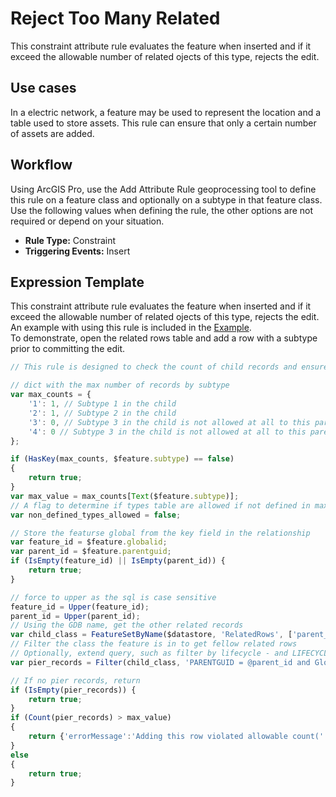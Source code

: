 # Reject Too Many Related

This constraint attribute rule evaluates the feature when inserted and if it exceed the allowable number of related ojects of this type, rejects the edit.

## Use cases

In a electric network, a feature may be used to represent the location and a table used to store assets.  This rule can ensure that only a certain number of assets are added. 

## Workflow

Using ArcGIS Pro, use the Add Attribute Rule geoprocessing tool to define this rule on a feature class and optionally on a subtype in that feature class.  Use the following values when defining the rule, the other options are not required or depend on your situation.
  
  - **Rule Type:** Constraint
  - **Triggering Events:** Insert

## Expression Template

This constraint attribute rule evaluates the feature when inserted and if it exceed the allowable number of related ojects of this type, rejects the edit.  
An example with using this rule is included in the [Example](../attribute_rule_calculation/UpdateContainerViaAssociations.zip).  
To demonstrate, open the related rows table and add a row with a subtype prior to committing the edit.

```js
// This rule is designed to check the count of child records and ensure they do not exceed the required amount

// dict with the max number of records by subtype
var max_counts = {
    '1': 1, // Subtype 1 in the child
    '2': 1, // Subtype 2 in the child
    '3': 0, // Subtype 3 in the child is not allowed at all to this parent
    '4': 0 // Subtype 3 in the child is not allowed at all to this parent
};

if (HasKey(max_counts, $feature.subtype) == false)
{
    return true;
}
var max_value = max_counts[Text($feature.subtype)];
// A flag to determine if types table are allowed if not defined in max_counts
var non_defined_types_allowed = false;

// Store the featurse global from the key field in the relationship
var feature_id = $feature.globalid;
var parent_id = $feature.parentguid;
if (IsEmpty(feature_id) || IsEmpty(parent_id)) {
    return true;
}

// force to upper as the sql is case sensitive
feature_id = Upper(feature_id);
parent_id = Upper(parent_id);
// Using the GDB name, get the other related records 
var child_class = FeatureSetByName($datastore, 'RelatedRows', ['parent_guid', 'SUBTYPE', 'LIFECYCLE'], false);
// Filter the class the feature is in to get fellow related rows
// Optionally, extend query, such as filter by lifecycle - and LIFECYCLE <> 1
var pier_records = Filter(child_class, 'PARENTGUID = @parent_id and GlobalID <> @feature_id and SUBTYPE = ' + $feature.subtype);

// If no pier records, return
if (IsEmpty(pier_records)) {
    return true;
}
if (Count(pier_records) > max_value)
{
    return {'errorMessage':'Adding this row violated allowable count(' + max_value + ') of related records for type: ' + DomainName($feature, 'SUBTYPE')};
}
else
{
    return true;
}
```
